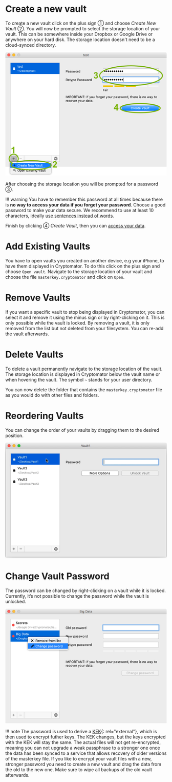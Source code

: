 # Create a new vault

To create a new vault click on the plus sign ① and choose _Create New Vault_ ②. You will now be prompted to select the storage location of your vault. This can be somewhere inside your Dropbox or Google Drive or anywhere on your hard disk. The storage location doesn't need to be a cloud-synced directory.

![How to create a new vault](../img/create-new-vault.png)

After choosing the storage location you will be prompted for a password ③.

!!! warning
    You have to remember this password at all times because there is **no way to access your data if you forget your password**. Choose a good password to make your data secure. We recommend to use at least 10 characters, ideally [use sentences instead of words](https://xkcd.com/936/).

Finish by clicking ④ _Create Vault_, then you can [access your data](access-vault.md).

# Add Existing Vaults
You have to open vaults you created on another device, e.g your iPhone, to have them displayed in Cryptomator. To do this click on the plus sign and choose `Open vault`. Navigate to the storage location of your vault and choose the file `masterkey.cryptomator` and click on `Open`.

# Remove Vaults
If you want a specific vault to stop being displayed in Cryptomator, you can select it and remove it using the minus sign or by right-clicking on it. This is only possible while the vault is locked. By removing a vault, it is only removed from the list but not deleted from your filesystem. You can re-add the vault afterwards.

# Delete Vaults
To delete a vault permanently navigate to the storage location of the vault. The storage location is displayed in Cryptomator below the vault name or when hovering the vault. The symbol `~` stands for your user directory.

You can now delete the folder that contains the `masterkey.cryptomator` file as you would do with other files and folders.

# Reordering Vaults

You can change the order of your vaults by dragging them to the desired position.

![How to reorder vaults](../img/move-vaults.gif)

# Change Vault Password

The password can be changed by right-clicking on a vault while it is locked. Currently, it’s not possible to change the password while the vault is unlocked.

![How to change vault password](../img/change-password-desktop.png)

!!! note
    The password is used to derive a [KEK](https://en.wikipedia.org/wiki/Glossary_of_cryptographic_keys){: rel="external"}, which is then used to encrypt futher keys. The KEK changes, but the keys encrypted with the KEK will stay the same. The actual files will not get re-encrypted, meaning you can not upgrade a weak passphrase to a stronger one once the data has been synced to a service that allows recovery of older versions of the masterkey file.
    If you like to encrypt your vault files with a new, stronger password you need to create a new vault and drag the data from the old to the new one. Make sure to wipe all backups of the old vault afterwards.
